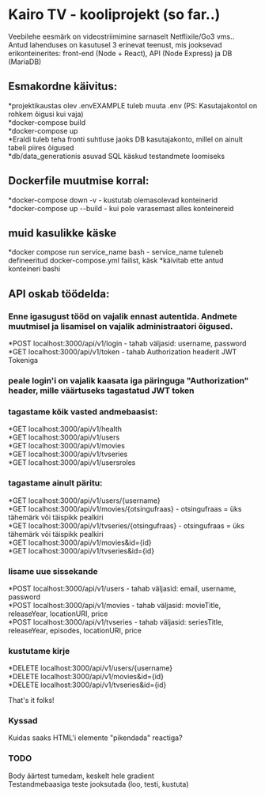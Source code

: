 # Kairo TV - kooliprojekt (so far..)
Veebilehe eesmärk on videostriimimine sarnaselt Netflixile/Go3 vms..  
Antud lahenduses on kasutusel 3 erinevat teenust, mis jooksevad erikonteinerites: front-end (Node + React), API (Node Express) ja DB (MariaDB)

## Esmakordne käivitus:
*projektikaustas olev .envEXAMPLE tuleb muuta .env (PS: Kasutajakontol on rohkem õigusi kui vaja)  
*docker-compose build  
*docker-compose up  
*Eraldi tuleb teha fronti suhtluse jaoks DB kasutajakonto, millel on ainult tabeli piires õigused  
*db/data_generationis asuvad SQL käskud testandmete loomiseks  

## Dockerfile muutmise korral:
*docker-compose down -v - kustutab olemasolevad konteinerid  
*docker-compose up --build - kui pole varasemast alles konteinereid  

## muid kasulikke käske
*docker compose run service_name bash - service_name tuleneb defineeritud docker-compose.yml failist, käsk *käivitab ette antud konteineri bashi  

## API oskab töödelda:
### Enne igasugust tööd on vajalik ennast autentida. Andmete muutmisel ja lisamisel on vajalik administraatori õigused.
*POST localhost:3000/api/v1/login - tahab väljasid: username, password  
*GET localhost:3000/api/v1/token - tahab Authorization headerit JWT Tokeniga  
### peale login'i on vajalik kaasata iga päringuga "Authorization" header, mille väärtuseks tagastatud JWT token
### tagastame kõik vasted andmebaasist:
*GET localhost:3000/api/v1/health  
*GET localhost:3000/api/v1/users  
*GET localhost:3000/api/v1/movies  
*GET localhost:3000/api/v1/tvseries  
*GET localhost:3000/api/v1/usersroles  
### tagastame ainult päritu:
*GET localhost:3000/api/v1/users/{username}  
*GET localhost:3000/api/v1/movies/{otsingufraas} - otsingufraas = üks tähemärk või täispikk pealkiri  
*GET localhost:3000/api/v1/tvseries/{otsingufraas} - otsingufraas = üks tähemärk või täispikk pealkiri  
*GET localhost:3000/api/v1/movies&id={id}  
*GET localhost:3000/api/v1/tvseries&id={id}  
### lisame uue sissekande
*POST localhost:3000/api/v1/users - tahab väljasid: email, username, password  
*POST localhost:3000/api/v1/movies - tahab väljasid: movieTitle, releaseYear, locationURI, price  
*POST localhost:3000/api/v1/tvseries - tahab väljasid: seriesTitle, releaseYear, episodes, locationURI, price  
### kustutame kirje
*DELETE localhost:3000/api/v1/users/{username}  
*DELETE localhost:3000/api/v1/movies&id={id}  
*DELETE localhost:3000/api/v1/tvseries&id={id}  

That's it folks!  

### Kyssad  
Kuidas saaks HTML'i elemente "pikendada" reactiga?  

### TODO
Body äärtest tumedam, keskelt hele gradient  
Testandmebaasiga teste jooksutada (loo, testi, kustuta)  